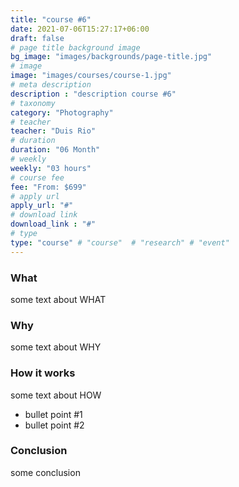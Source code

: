 ```yaml
---
title: "course #6"
date: 2021-07-06T15:27:17+06:00
draft: false
# page title background image
bg_image: "images/backgrounds/page-title.jpg"
# image
image: "images/courses/course-1.jpg"
# meta description
description : "description course #6"
# taxonomy
category: "Photography"
# teacher
teacher: "Duis Rio"
# duration
duration: "06 Month"
# weekly
weekly: "03 hours"
# course fee
fee: "From: $699"
# apply url
apply_url: "#"
# download link
download_link : "#"
# type
type: "course" # "course"  # "research" # "event"
---
```


### What

some text about WHAT

### Why

some text about WHY

### How it works

some text about HOW

* bullet point #1
* bullet point #2

### Conclusion

some conclusion
